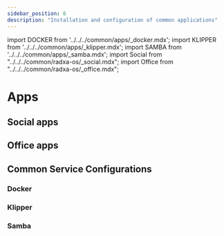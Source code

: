```yaml
---
sidebar_position: 6
description: "Installation and configuration of common applications"
---
```


import DOCKER from '../../../common/apps/\_docker.mdx';
import KLIPPER from '../../../common/apps/\_klipper.mdx';
import SAMBA from '../../../common/apps/\_samba.mdx';
import Social from "../../../common/radxa-os/\_social.mdx";
import Office from "../../../common/radxa-os/\_office.mdx";

# Apps

## Social apps

<Social />

## Office apps

<Office />

## Common Service Configurations

### Docker

<DOCKER />

### Klipper

<KLIPPER />

### Samba

<SAMBA />
